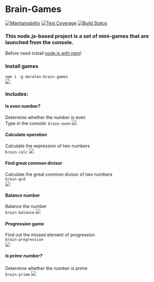 # Brain-Games #

[![Maintainability](https://api.codeclimate.com/v1/badges/41d2d6d5030c01098e25/maintainability)](https://codeclimate.com/github/mor-alex/project-lvl1-s308/maintainability) 
[![Test Coverage](https://api.codeclimate.com/v1/badges/41d2d6d5030c01098e25/test_coverage)](https://codeclimate.com/github/mor-alex/project-lvl1-s308/test_coverage) 
[![Build Status](https://travis-ci.org/mor-alex/project-lvl1-s308.svg?branch=master)](https://travis-ci.org/mor-alex/project-lvl1-s308)

### This node.js-based project is a set of mini-games that are launched from the console. ###

Before need install [node.js with npm](https://nodejs.org/en/download/)!

### Install games ###
`npm i -g moralex-brain-games`  
![](https://i.imgur.com/CqpwQlw.gifv)
### Includes: ###  
#### Is even number? ####  
Determine whether the number is even  
Type in the console: `brain-even`
![](https://i.imgur.com/6YQCexM.gifv)  
#### Calculate operation ####  
Calculate the expression of two numbers  
`brain-calc`
![](https://i.imgur.com/2OcWrjE.gifv)
#### Find great common divisor ####  
Calculate the great common divisor of two numbers  
`brain-gcd`  
![](https://i.imgur.com/CXiJsg3.gifv)
#### Balance number ####  
Balance the number  
`brain-balance`
![](https://i.imgur.com/d378zXX.gifv) 
#### Progression game ####  
Find out the missed element of progression  
`brain-progression`  
![](https://i.imgur.com/YoY5Nsk.gifv)
##### Is prime number? #####  
Determine whether the number is prime  
`brain-prime`
![](https://i.imgur.com/GPqPg9g.gifv)